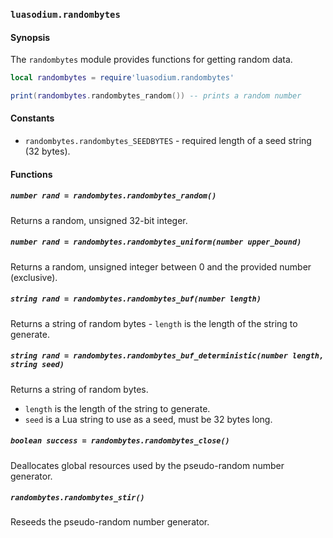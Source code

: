 ### `luasodium.randombytes`

#### Synopsis

The `randombytes` module provides functions for getting random data.

```lua
local randombytes = require'luasodium.randombytes'

print(randombytes.randombytes_random()) -- prints a random number
```

#### Constants

* `randombytes.randombytes_SEEDBYTES` - required length of a seed string (32 bytes).

#### Functions

##### `number rand = randombytes.randombytes_random()`

Returns a random, unsigned 32-bit integer.

##### `number rand = randombytes.randombytes_uniform(number upper_bound)`

Returns a random, unsigned integer between 0 and the provided number (exclusive).

##### `string rand = randombytes.randombytes_buf(number length)`

Returns a string of random bytes - `length` is the length of the string to generate.

##### `string rand = randombytes.randombytes_buf_deterministic(number length, string seed)`

Returns a string of random bytes.

* `length` is the length of the string to generate.
* `seed` is a Lua string to use as a seed, must be 32 bytes long.

##### `boolean success = randombytes.randombytes_close()`

Deallocates global resources used by the pseudo-random number generator.

##### `randombytes.randombytes_stir()`

Reseeds the pseudo-random number generator.

